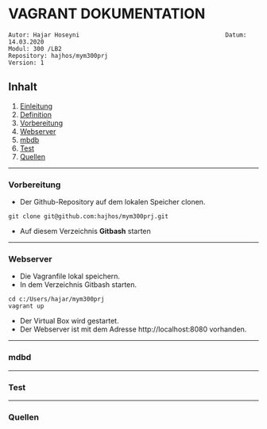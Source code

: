 # VAGRANT DOKUMENTATION
``` 
Autor: Hajar Hoseyni                                         Datum: 14.03.2020
Modul: 300 /LB2                                              Repository: hajhos/mym300prj
Version: 1
```
## Inhalt
1. [Einleitung](#Einleitung)
2. [Definition](#Definition)
2. [Vorbereitung](#Vorbereitung)
2. [Webserver](#Webserver)
3. [mbdb](#mbdb)
4. [Test](#Test)
5. [Quellen](#Quellen)
___
### Vorbereitung
- Der Github-Repository auf dem lokalen Speicher clonen.
```
git clone git@github.com:hajhos/mym300prj.git
```
- Auf diesem Verzeichnis **Gitbash** starten


___
### Webserver
- Die Vagranfile lokal speichern. 
- In dem Verzeichnis Gitbash starten.
``` 
cd c:/Users/hajar/mym300prj 
vagrant up 
```
- Der Virtual Box wird gestartet. 
- Der Webserver ist mit dem Adresse http://localhost:8080 vorhanden.
___
### mdbd
___
### Test
___
### Quellen




